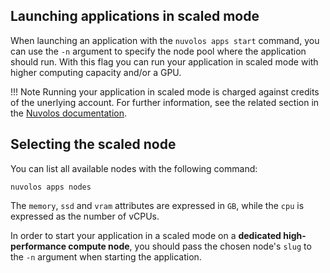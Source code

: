 ## Launching applications in scaled mode

When launching an application with the `nuvolos apps start` command, you can use the `-n` argument to specify the node
pool where the application should run. With this flag you can run your application in scaled mode with higher computing
capacity and/or a GPU. 

!!! Note
Running your application in scaled mode is charged against credits of the unerlying account. For further information, 
see the related section in the [Nuvolos documentation](https://docs.nuvolos.cloud/user-guides/research-guides/high-performance-computing#how-to-scale-your-app).

## Selecting the scaled node
You can list all available nodes with the following command:
```
nuvolos apps nodes
```
The `memory`, `ssd` and `vram` attributes are expressed in `GB`, while the `cpu` is expressed as the number of vCPUs.


In order to start your application in a scaled mode on a **dedicated high-performance compute node**, you should pass the
chosen node's `slug` to the `-n` argument when starting the application.